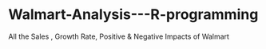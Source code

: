# Walmart-Analysis---R-programming
All the Sales , Growth Rate, Positive &amp; Negative Impacts of Walmart
